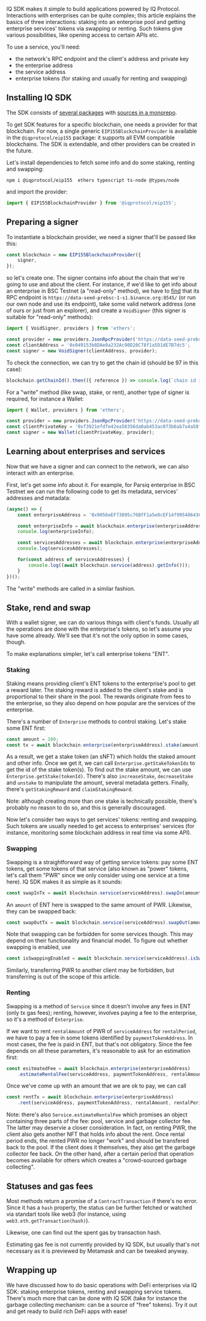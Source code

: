IQ SDK makes it simple to build applications powered by IQ Protocol.
Interactions with enterprises can be quite complex; this article explains the basics of three interactions:
staking into an enterprise pool and getting enterprise services' tokens via swapping or renting.
Such tokens give various possibilities, like opening access to certain APIs etc.

To use a service, you'll need:

* the network's RPC endpoint and the client's address and private key
* the enterprise address
* the service address
* enterprise tokens (for staking and usually for renting and swapping)

Installing IQ SDK
-----------------
The SDK consists of [several packages](https://iqlabsorg.github.io/iq-sdk-js/) with [sources in a monorepo](https://github.com/iqlabsorg/iq-sdk-js/).

To get SDK features for a specific blockchain, one needs a provider for that blockchain.
For now, a single generic `EIP155BlockchainProvider` is available in the `@iqprotocol/eip155` package:
it supports all EVM compatible blockchains. The SDK is extendable, and other providers can be created in the future.

Let's install dependencies to fetch some info and do some staking, renting and swapping:

```
npm i @iqprotocol/eip155  ethers typescript ts-node @types/node
```

and import the provider:

```typescript
import { EIP155BlockchainProvider } from '@iqprotocol/eip155';
```

Preparing a signer
------------------

To instantiate a blockchain provider, we need a signer that'll be passed like this:

```typescript
const blockchain = new EIP155BlockchainProvider({
    signer,
});
```

so let's create one. The signer contains info about the chain that we're going to use
and about the client. For instance, if we'd like to get info about an enterprise
in BSC Testnet (a "read-only" method), we have to [find](https://docs.ricefarm.fi/guides/metamask-add-bsc)
that its RPC endpoint is `https://data-seed-prebsc-1-s1.binance.org:8545/` (or run our own node and use its endpoint),
take some valid network address (one of ours or just from an explorer), and
create a `VoidSigner` (this signer is suitable for "read-only" methods):

```typescript
import { VoidSigner, providers } from 'ethers';

const provider = new providers.JsonRpcProvider('https://data-seed-prebsc-1-s1.binance.org:8545/');
const clientAddress = '0x049153b8DAe0a232Ac90D20C78f1a5D1dE7B7dc5';
const signer = new VoidSigner(clientAddress, provider);
```

To check the connection, we can try to get the chain id (should be 97 in this case):

```typescript
blockchain.getChainId().then(({ reference }) => console.log(`chain id is ${reference}`));
```

For a "write" method (like swap, stake, or rent), another type of signer is required, for instance a Wallet:

```typescript
import { Wallet, providers } from 'ethers';

const provider = new providers.JsonRpcProvider('https://data-seed-prebsc-1-s1.binance.org:8545/');
const clientPrivateKey = '0xf3921efdfe42ea58356da0ab453ac073b6ab7a4a58f20aebfa408bbd57a91ee8';
const signer = new Wallet(clientPrivateKey, provider);
```

Learning about enterprises and services
---------------------------------------
Now that we have a signer and can connect to the network, we can also interact with an enterprise.

First, let's get some info about it. For example, for Parsiq enterprise in BSC Testnet we can run
the following code to get its metadata, services' addresses and metadata:

```typescript
(async() => {
    const enterpriseAddress = '0x9056eEF73095c76BfF1a5e0cEF14f99540643C72';

    const enterpriseInfo = await blockchain.enterprise(enterpriseAddress).getInfo();
    console.log(enterpriseInfo);

    const servicesAddresses = await blockchain.enterprise(enterpriseAddress).getServiceAddresses();
    console.log(servicesAddresses);

    for(const address of servicesAddresses) {
        console.log((await blockchain.service(address).getInfo()));
    }
})();
```

The "write" methods are called in a similar fashion.

Stake, rend and swap
--------------------

With a wallet signer, we can do various things with client's funds.
Usually all the operations are done with the enterprise's tokens, so let's assume you
have some already. We'll see that it's not the only option in some cases, though.

To make explanations simpler, let's call enterprise tokens "ENT".

### Staking

Staking means providing client's ENT tokens to the enterprise's pool to get a reward later.
The staking reward is added to the client's stake and is proportional to their share in the pool.
The rewards originate from fees to the enterprise, so they also depend on how popular are
the services of the enterprise.

There's a number of `Enterprise` methods to control staking. Let's stake some ENT first:

```typescript
const amount = 100;
const tx = await blockchain.enterprise(enterpriseAddress).stake(amount);
```

As a result, we get a stake token (an sNFT) which holds the staked amount and other info. Once we get it, we can call
`Enterprise.getStakeTokenIds` to get the id of the stake token(s). To find out the stake amount, we can use
`Enterprise.getStake(tokenId)`. There's also `increaseStake`, `decreaseStake` and `unstake` to manipulate the amount,
several metadata getters. Finally, there's `getStakingReward` and `claimStakingReward`.

Note: although creating more than one stake is technically possible, there's probably no reason to do so,
and this is generally discouraged.

Now let's consider two ways to get services' tokens: renting and swapping.
Such tokens are usually needed to get access to enterprises' services
(for instance, monitoring some blockchain address in real time via some API).

### Swapping

Swapping is a straightforward way of getting service tokens: pay some ENT tokens,
get some tokens of that service (also known as "power" tokens, let's call them "PWR"
since we only consider using one service at a time here). IQ SDK makes it as simple as it sounds:

```typescript
const swapInTx = await blockchain.service(serviceAddress).swapIn(amount);
```

An `amount` of ENT here is swapped to the same amount of PWR.
Likewise, they can be swapped back:

```typescript
const swapOutTx = await blockchain.service(serviceAddress).swapOut(amount);
```

Note that swapping can be forbidden for some services though.
This may depend on their functionality and financial model.
To figure out whether swapping is enabled, use

```typescript
const isSwappingEnabled = await blockchain.service(serviceAddress).isSwappingEnabled();
```

Similarly, transferring PWR to another client may be forbidden,
but transferring is out of the scope of this article.

### Renting

Swapping is a method of `Service` since it doesn't involve any fees in ENT (only tx gas fees);
renting, however, involves paying a fee to the enterprise, so it's a method of `Enterprise`.

If we want to rent `rentalAmount` of PWR of `serviceAddress` for `rentalPeriod`, we have to
pay a fee in some tokens identified by `paymentTokenAddress`. In most cases, the fee is paid
in ENT, but that's not obligatory. Since the fee depends on all these parameters,
it's reasonable to ask for an estimation first:

```typescript
const esitmatedFee = await blockchain.enterprise(enterpriseAddress)
    .estimateRentalFee(serviceAddress, paymentTokenAddress, rentalAmount, rentalPeriod);
```

Once we've come up with an amount that we are ok to pay, we can call

```typescript
const rentTx = await blockchain.enterprise(enterpriseAddress)
    .rent(serviceAddress, paymentTokenAddress, rentalAmount, rentalPeriod, maxPayment);
```

Note: there's also `Service.estimateRentalFee` which promises an object containing
three parts of the fee: pool, service and garbage collector fee. The latter may deservie a closer consideration.
In fact, on renting PWR, the client also gets another NFT that holds info about the rent.
Once rental period ends, the rented PWR no longer "work" and should be transfered back to the pool.
If the client does it themselves, they also get the garbage collector fee back.
On the other hand, after a certain period that operation becomes available for others
which creates a "crowd-sourced garbage collecting".

Statuses and gas fees
---------------------

Most methods return a promise of a `ContractTransaction` if there's no error.
Since it has a `hash` property, the status can be further fetched or watched via standart tools like web3
(for instance, using `web3.eth.getTransaction(hash)`).

Likewise, one can find out the spent gas by transaction hash.

Estimating gas fee is not currently provided by IQ SDK, but usually that's not necessary
as it is previewed by Metamask and can be tweaked anyway.

Wrapping up
-----------

We have discussed how to do basic operations with DeFi enterprises via IQ SDK:
staking enterprise tokens, renting and swapping service tokens.
There's much more that can be done with IQ SDK (take for instance the garbage collecting
mechanism: can be a source of "free" tokens).
Try it out and get ready to build rich DeFi apps with ease!
